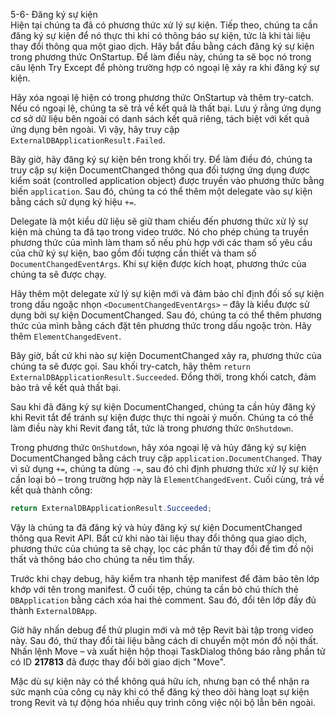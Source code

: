 5-6- Đăng ký sự kiện  
Hiện tại chúng ta đã có phương thức xử lý sự kiện. Tiếp theo, chúng ta cần đăng ký sự kiện để nó thực thi khi có thông báo sự kiện, tức là khi tài liệu thay đổi thông qua một giao dịch. Hãy bắt đầu bằng cách đăng ký sự kiện trong phương thức OnStartup. Để làm điều này, chúng ta sẽ bọc nó trong câu lệnh Try Except để phòng trường hợp có ngoại lệ xảy ra khi đăng ký sự kiện.  

Hãy xóa ngoại lệ hiện có trong phương thức OnStartup và thêm try-catch. Nếu có ngoại lệ, chúng ta sẽ trả về kết quả là thất bại. Lưu ý rằng ứng dụng cơ sở dữ liệu bên ngoài có danh sách kết quả riêng, tách biệt với kết quả ứng dụng bên ngoài. Vì vậy, hãy truy cập `ExternalDBApplicationResult.Failed`.  

Bây giờ, hãy đăng ký sự kiện bên trong khối try. Để làm điều đó, chúng ta truy cập sự kiện DocumentChanged thông qua đối tượng ứng dụng được kiểm soát (controlled application object) được truyền vào phương thức bằng biến `application`. Sau đó, chúng ta có thể thêm một delegate vào sự kiện bằng cách sử dụng ký hiệu `+=`.  

Delegate là một kiểu dữ liệu sẽ giữ tham chiếu đến phương thức xử lý sự kiện mà chúng ta đã tạo trong video trước. Nó cho phép chúng ta truyền phương thức của mình làm tham số nếu phù hợp với các tham số yêu cầu của chữ ký sự kiện, bao gồm đối tượng cần thiết và tham số `DocumentChangedEventArgs`. Khi sự kiện được kích hoạt, phương thức của chúng ta sẽ được chạy.  

Hãy thêm một delegate xử lý sự kiện mới và đảm bảo chỉ định đối số sự kiện trong dấu ngoặc nhọn `<DocumentChangedEventArgs>` – đây là kiểu được sử dụng bởi sự kiện DocumentChanged. Sau đó, chúng ta có thể thêm phương thức của mình bằng cách đặt tên phương thức trong dấu ngoặc tròn. Hãy thêm `ElementChangedEvent`.  

Bây giờ, bất cứ khi nào sự kiện DocumentChanged xảy ra, phương thức của chúng ta sẽ được gọi. Sau khối try-catch, hãy thêm `return ExternalDBApplicationResult.Succeeded`. Đồng thời, trong khối catch, đảm bảo trả về kết quả thất bại.  

Sau khi đã đăng ký sự kiện DocumentChanged, chúng ta cần hủy đăng ký khi Revit tắt để tránh sự kiện được thực thi ngoài ý muốn. Chúng ta có thể làm điều này khi Revit đang tắt, tức là trong phương thức `OnShutdown`.  

Trong phương thức `OnShutdown`, hãy xóa ngoại lệ và hủy đăng ký sự kiện DocumentChanged bằng cách truy cập `application.DocumentChanged`. Thay vì sử dụng `+=`, chúng ta dùng `-=`, sau đó chỉ định phương thức xử lý sự kiện cần loại bỏ – trong trường hợp này là `ElementChangedEvent`. Cuối cùng, trả về kết quả thành công:  

```csharp
return ExternalDBApplicationResult.Succeeded;
```  

Vậy là chúng ta đã đăng ký và hủy đăng ký sự kiện DocumentChanged thông qua Revit API. Bất cứ khi nào tài liệu thay đổi thông qua giao dịch, phương thức của chúng ta sẽ chạy, lọc các phần tử thay đổi để tìm đồ nội thất và thông báo cho chúng ta nếu tìm thấy.  

Trước khi chạy debug, hãy kiểm tra nhanh tệp manifest để đảm bảo tên lớp khớp với tên trong manifest. Ở cuối tệp, chúng ta cần bỏ chú thích thẻ `DBApplication` bằng cách xóa hai thẻ comment. Sau đó, đổi tên lớp đầy đủ thành `ExternalDBApp`.  

Giờ hãy nhấn debug để thử plugin mới và mở tệp Revit bài tập trong video này. Sau đó, thử thay đổi tài liệu bằng cách di chuyển một món đồ nội thất. Nhấn lệnh Move – và xuất hiện hộp thoại TaskDialog thông báo rằng phần tử có ID **217813** đã được thay đổi bởi giao dịch "Move".  

Mặc dù sự kiện này có thể không quá hữu ích, nhưng bạn có thể nhận ra sức mạnh của công cụ này khi có thể đăng ký theo dõi hàng loạt sự kiện trong Revit và tự động hóa nhiều quy trình công việc nội bộ lẫn bên ngoài.